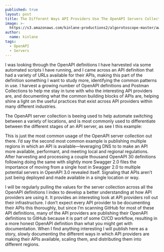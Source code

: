 ```yaml
---
published: true
layout: post
title: The Different Ways API Providers Use The OpenAPI Servers Collection
image: >-
  https://s3.amazonaws.com/kinlane-productions2/algorotoscope-master/aws-s3-stories-server-racks-clouds-copper-circuit.jpg
author:
  name: kinlane
tags:
  - OpenAPI
  - Servers
---
```

I was looking through the OpenAPI definitions I have harvested via some automated scripts I have running, and I came across an API definition that had a variety of URLs available for their APIs, making this part of the definition something I want to study more, identifying the common patterns in use. I harvest a growing number of OpenAPI definitions and Postman Collections to help me stay in tune with who the interesting API providers are, and documenting what the common building blocks of APIs are, helping shine a light on the useful practices that exist across API providers within many different industries.

The OpenAPI server collection is beeing used to help automate switching between a variety of locations, and is most commonly used to differentiate between the different stages of an API server, as see I this example:

This is just the most common usage of the OpenAPI server collection out there. I’d say the second most common example is publishing multiple regions in which an API is available—leveraging DNS to to make an API more available, performant, and meeting local and regional regulations. After harvesting and processing a couple thousand OpenAPI 30 definitions following doing the same with slightly more Swagger 2.0 files the importance of moving from a single host in Swagger 2.0 to multiple potential servers in OpenAPI 3.0 revealed itself. Signaling that APIs aren’t just being deployed and made available in a single location or way.

I will be regularly pulling the values for the server collection across all the OpenAPI definitions I index to develop a better understanding at how API providers are using it. It provides an interesting look at API providers roll out their infrastructure. I don’t expect every API provider to be documenting their APIs this thoroughly, but since I’m scanning GitHub for most of these API definitions, many of the API providers are publishing their OpenAPI definitions to GitHub because it is part of some CI/CD workflow, resulting in a more honest OpenAPI definition than what you might get with documentation. When I find anything interesting I will publish here as a story, slowly documenting the different ways in which API providers are making their APIs available, scaling them, and distributing them into different regions.